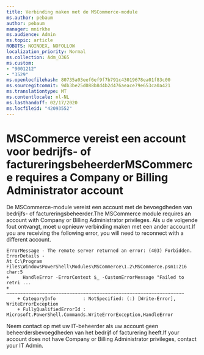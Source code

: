 ```yaml
---
title: Verbinding maken met de MSCommerce-module
ms.author: pebaum
author: pebaum
manager: mnirkhe
ms.audience: Admin
ms.topic: article
ROBOTS: NOINDEX, NOFOLLOW
localization_priority: Normal
ms.collection: Adm_O365
ms.custom:
- "9001212"
- "3529"
ms.openlocfilehash: 80735a03eef6ef9f7b791c43019678ea01f83c00
ms.sourcegitcommit: 9db3be25d088b8d4b2d476aeace79e653ca0a421
ms.translationtype: MT
ms.contentlocale: nl-NL
ms.lasthandoff: 02/17/2020
ms.locfileid: "42093552"
---
```

# <a name="mscommerce-requires-a-company-or-billing-administrator-account"></a><span data-ttu-id="b2c9b-102">MSCommerce vereist een account voor bedrijfs- of factureringsbeheerder</span><span class="sxs-lookup"><span data-stu-id="b2c9b-102">MSCommerce requires a Company or Billing Administrator account</span></span>

<span data-ttu-id="b2c9b-103">De MSCommerce-module vereist een account met de bevoegdheden van bedrijfs- of factureringsbeheerder.</span><span class="sxs-lookup"><span data-stu-id="b2c9b-103">The MSCommerce module requires an account with Company or Billing Administrator privileges.</span></span> <span data-ttu-id="b2c9b-104">Als u de volgende fout ontvangt, moet u opnieuw verbinding maken met een ander account.</span><span class="sxs-lookup"><span data-stu-id="b2c9b-104">If you are receiving the following error, you will need to reconnect with a different account.</span></span>

    ErrorMessage - The remote server returned an error: (403) Forbidden. ErrorDetails - 
    At C:\Program Files\WindowsPowerShell\Modules\MSCommerce\1.2\MSCommerce.psm1:216 char:5
    +     HandleError -ErrorContext $_ -CustomErrorMessage "Failed to retri ...
    +     ~~~~~~~~~~~~~~~~~~~~~~~~~~~~~~~~~~~~~~~~~~~~~~~~~~~~~~~~~~~~~~~~~
        + CategoryInfo          : NotSpecified: (:) [Write-Error], WriteErrorException
        + FullyQualifiedErrorId : Microsoft.PowerShell.Commands.WriteErrorException,HandleError

<span data-ttu-id="b2c9b-105">Neem contact op met uw IT-beheerder als uw account geen beheerdersbevoegdheden van het bedrijf of facturering heeft.</span><span class="sxs-lookup"><span data-stu-id="b2c9b-105">If your account does not have Company or Billing Administrator privileges, contact your IT Admin.</span></span>
